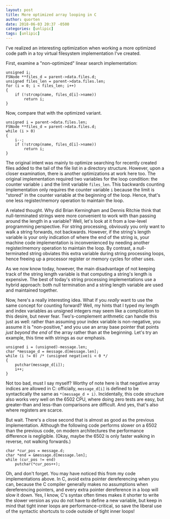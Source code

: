 ```yaml
---
layout: post
title: More optimized array looping in C
author: quorten
date: 2018-06-03 20:37 -0500
categories: [unlipic]
tags: [unlipic]
---
```


I've realized an interesting optimization when working a more
optimized code path in a toy virtual filesystem implementation I've
created.

First, examine a "non-optimized" linear search implementation:

    unsigned i;
    FSNode **files_d = parent->data.files.d;
    unsigned files_len = parent->data.files.len;
    for (i = 0; i < files_len; i++)
    {
        if (!strcmp(name, files_d[i]->name))
            return i;
    }

Now, compare that with the optimized variant.

    unsigned i = parent->data.files.len;
    FSNode **files_d = parent->data.files.d;
    while (i > 0)
    {
        i--;
        if (!strcmp(name, files_d[i]->name))
            return i;
    }

The original intent was mainly to optimize searching for recently
created files added to the tail of the file list in a directory
structure.  However, upon a closer examination, there is another
optimizations at work here too.  The original implementation required
two variables for the loop condition: the counter variable `i` and the
limit variable `files_len`.  This backwards counting implementation
only requires the counter variable `i` because the limit is "stored"
in the counter variable at the beginning of the loop.  Hence, that's
one less register/memory operation to maintain the loop.

A related thought.  Why did Brian Kerningham and Dennis Ritchie think
that null-terminated strings were more convenient to work with than
passing around the length in a variable?  Well, let's look at it from
a low-level programming perspective.  For string processing, obviously
you only want to walk a string forwards, not backwards.  However, if
the string's length variable is your only indication of where the end
of the string is, your machine code implementation is inconvenienced
by needing another register/memory operation to maintain the loop.  By
contrast, a null-terminated string obviates this extra variable during
string processing loops, hence freeing up a processor register or
memory cycles for other uses.

<!-- more -->

As we now know today, however, the main disadvantage of not keeping
track of the string length variable is that computing a string's
length is expensive.  The best of today's string processing
implementations use a hybrid approach: both null termination and a
string length variable are used and maintained together.

Now, here's a really interesting idea.  What if you _really_ want to
use the same concept for counting forward?  Well, my hints that I
typed my length and index variables as unsigned integers may seem like
a complication to this desire, but never fear.  Two's-complement
arithmetic can handle this just as well: rather than assuming your
index variable is non-negative, you assume it is "non-positive," and
you use an array base pointer that points _just beyond the end_ of the
array rather than at the beginning.  Let's try an example, this time
with strings as our emphasis.

    unsigned i = (unsigned)-message.len;
    char *message_d = message.d[message.len];
    while (i != 0) /* (unsigned negative)i < 0 */
    {
        putchar(message_d[i]);
        i++;
    }

Not too bad, must I say myself?  Worthy of note here is that negative
array indices are allowed in C: officially, `message_d[i]` is defined
to be syntactically the same as `*(message_d + i)`.  Incidentally,
this code structure also works very well on the 6502 CPU, where doing
zero tests are easy, but greater-than and less-than comparisons are
difficult.  And yes, that's also where registers are scarce.

But wait.  There's a close second that is almost as good as the
previous implementation.  Although the following code performs slower
on a 6502 than the previous code, on modern architectures the
performance difference is negligible.  (Okay, maybe the 6502 is only
faster walking in reverse, not walking forwards.)

    char *cur_pos = message.d;
    char *end = &message.d[message.len];
    while (cur_pos != end)
        putchar(*cur_pos++);

Oh, and don't forget.  You may have noticed this from my code
implementations above.  In C, avoid extra pointer dereferencing when
you can, because the C compiler generally makes no assumptions when
dereferencing pointers, and every extra pointer dereference in a loop
will slow it down.  Yes, I know, C's syntax often times makes it
shorter to write the slower version as you do not have to define a new
variable, but keep in mind that tight inner loops are
performance-critical, so save the liberal use of the syntactic
shortcuts to code outside of tight inner loops!
